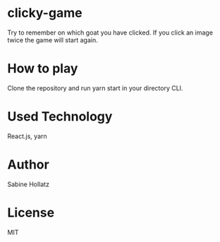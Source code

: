 # clicky-game
Try to remember on which goat you have clicked. If you click an image twice the game will start again.

# How to play
Clone the repository and run yarn start in your directory CLI.

# Used Technology
React.js, yarn

# Author
Sabine Hollatz

# License 
MIT
